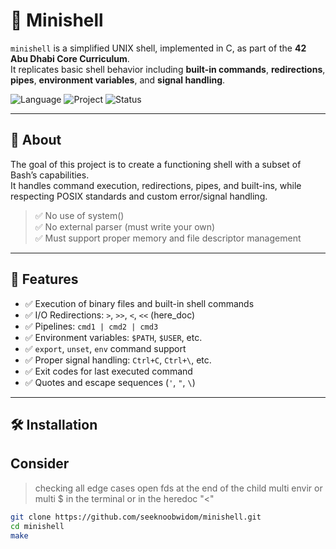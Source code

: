 # 🐚 Minishell

`minishell` is a simplified UNIX shell, implemented in C, as part of the **42 Abu Dhabi Core Curriculum**.  
It replicates basic shell behavior including **built-in commands**, **redirections**, **pipes**, **environment variables**, and **signal handling**.

![Language](https://img.shields.io/badge/C-100%25-blue)
![Project](https://img.shields.io/badge/42%20Project-Minishell-green)
![Status](https://img.shields.io/badge/Status-Finished-success)

---

## 🧩 About

The goal of this project is to create a functioning shell with a subset of Bash’s capabilities.  
It handles command execution, redirections, pipes, and built-ins, while respecting POSIX standards and custom error/signal handling.

> ✅ No use of system()  
> ✅ No external parser (must write your own)  
> ✅ Must support proper memory and file descriptor management

---

## 🚀 Features

- ✅ Execution of binary files and built-in shell commands
- ✅ I/O Redirections: `>`, `>>`, `<`, `<<` (here_doc)
- ✅ Pipelines: `cmd1 | cmd2 | cmd3`
- ✅ Environment variables: `$PATH`, `$USER`, etc.
- ✅ `export`, `unset`, `env` command support
- ✅ Proper signal handling: `Ctrl+C`, `Ctrl+\`, etc.
- ✅ Exit codes for last executed command
- ✅ Quotes and escape sequences (`'`, `"`, `\`)

---

## 🛠 Installation

## Consider
>checking all edge cases open fds at the end of the child
>multi envir or multi $ in the terminal or in the heredoc "<"

```bash
git clone https://github.com/seeknoobwidom/minishell.git
cd minishell
make
